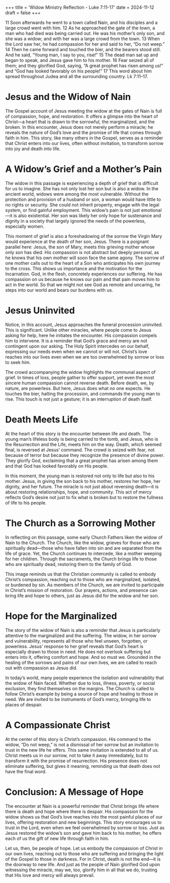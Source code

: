 +++
title = 'Widow Ministry Reflection - Luke 7:11-17'
date = 2024-11-12
draft = false
+++

11 Soon afterwards he went to a town called Nain, and his disciples and a large crowd went with him. 12 As he approached the gate of the town, a man who had died was being carried out. He was his mother’s only son, and she was a widow; and with her was a large crowd from the town. 13 When the Lord saw her, he had compassion for her and said to her, “Do not weep.” 14 Then he came forward and touched the bier, and the bearers stood still. And he said, “Young man, I say to you, rise!” 15 The dead man sat up and began to speak, and Jesus gave him to his mother. 16 Fear seized all of them; and they glorified God, saying, “A great prophet has risen among us!” and “God has looked favorably on his people!” 17 This word about him spread throughout Judea and all the surrounding country.
Lk 7:11–17.

# Jesus and the Widow of Nain
The Gospel account of Jesus meeting the widow at the gates of Nain is full of compassion, hope, and restoration. It offers a glimpse into the heart of Christ—a heart that is drawn to the sorrowful, the marginalized, and the broken. In this encounter, Jesus does not merely perform a miracle; he reveals the nature of God’s love and the promise of life that comes through faith in him. This story, like many others in the Gospel, serves as a reminder that Christ enters into our lives, often without invitation, to transform sorrow into joy and death into life.

# A Widow’s Grief and a Mother’s Pain
The widow in this passage is experiencing a depth of grief that is difficult for us to imagine. She has not only lost her son but is also a widow. In the ancient world, widows were among the most vulnerable. Without the protection and provision of a husband or son, a woman would have little to no rights or security. She could not inherit property, engage with the legal system, or find gainful employment. This widow’s pain is not just emotional—it is also existential. Her son was likely her only hope for sustenance and dignity in a society that largely ignored the needs of the powerless, especially women.


This moment of grief is also a foreshadowing of the sorrow the Virgin Mary would experience at the death of her son, Jesus. There is a poignant parallel here: Jesus, the son of Mary, meets this grieving mother whose only son has died. His compassion is not abstract but deeply personal, as he knows that his own mother will soon face the same agony. The sorrow of one mother calls out to the heart of a Son who anticipates his own journey to the cross. This shows us importance and the motivation for the Incarnation. God, in the flesh, concretely experiences our suffering. He has compassion on us because he knows our pain and that pain moves him to act in the world. So that we might not see God as remote and uncaring, he steps into our world and bears our burdens with us. 

# Jesus Uninvited
Notice, in this account, Jesus approaches the funeral procession uninvited. This is significant. Unlike other miracles, where people come to Jesus asking for help, here he initiates the encounter. His compassion compels him to intervene. It is a reminder that God’s grace and mercy are not contingent upon our asking. The Holy Spirit intercedes on our behalf, expressing our needs even when we cannot or will not. Christ’s love reaches into our lives even when we are too overwhelmed by sorrow or loss to seek him.
	

The crowd accompanying the widow highlights the communal aspect of grief. In times of loss, people gather to offer support, yet even the most sincere human compassion cannot reverse death. Before death, we, by nature, are powerless. But here, Jesus does what no one expects. He touches the bier, halting the procession, and commands the young man to rise. This touch is not just a gesture; it is an interruption of death itself.

# Death Meets Life
At the heart of this story is the encounter between life and death. The young man’s lifeless body is being carried to the tomb, and Jesus, who is the Resurrection and the Life, meets him on the way. Death, which seemed final, is reversed at Jesus’ command. The crowd is seized with fear, not because of terror but because they recognize the presence of divine power. They glorify God, exclaiming that a great prophet has arisen among them and that God has looked favorably on His people.
	

In this moment, the young man is restored not only to life but also to his mother. Jesus, in giving the son back to his mother, restores her hope, her dignity, and her future. The miracle is not just about reversing death—it is about restoring relationships, hope, and community. This act of mercy reflects God’s desire not just to fix what is broken but to restore the fullness of life to his people.

# The Church as a Sorrowing Mother
In reflecting on this passage, some early Church Fathers liken the widow of Nain to the Church. The Church, like the widow, grieves for those who are spiritually dead—those who have fallen into sin and are separated from the life of grace. Yet, the Church continues to intercede, like a mother weeping for her children. Through the sacraments, the Church brings life to those who are spiritually dead, restoring them to the family of God.


This image reminds us that the Christian community is called to embody Christ’s compassion, reaching out to those who are marginalized, isolated, or burdened by sin. As members of the Church, we are invited to participate in Christ’s mission of restoration. Our prayers, actions, and presence can bring life and hope to others, just as Jesus did for the widow and her son.

# Hope for the Marginalized
The story of the widow of Nain is also a reminder that Jesus is particularly attentive to the marginalized and the suffering. The widow, in her sorrow and vulnerability, represents all those who feel unseen, forgotten, or powerless. Jesus’ response to her grief reveals that God’s heart is especially drawn to those in need. He does not overlook suffering but enters into it, offering comfort and hope. And so must we. Grounded in the healing of the sorrows and pains of our own lives, we are called to reach out with compassion as Jesus did.


In today’s world, many people experience the isolation and vulnerability that the widow of Nain faced. Whether due to loss, illness, poverty, or social exclusion, they find themselves on the margins. The Church is called to follow Christ’s example by being a source of hope and healing to those in need. We are invited to be instruments of God’s mercy, bringing life to places of despair.

# A Compassionate Christ
At the center of this story is Christ’s compassion. His command to the widow, “Do not weep,” is not a dismissal of her sorrow but an invitation to trust in the new life he offers. This same invitation is extended to all of us. Christ meets us in our sorrow, not to take it away immediately, but to transform it with the promise of resurrection. His presence does not eliminate suffering, but gives it meaning, reminding us that death does not have the final word.

# Conclusion: A Message of Hope
The encounter at Nain is a powerful reminder that Christ brings life where there is death and hope where there is despair. His compassion for the widow shows us that God’s love reaches into the most painful places of our lives, offering restoration and new beginnings. This story encourages us to trust in the Lord, even when we feel overwhelmed by sorrow or loss. Just as Jesus restored the widow’s son and gave him back to his mother, he offers each of us the gift of new life through faith in him.


Let us, then, be people of hope. Let us embody the compassion of Christ in our own lives, reaching out to those who are suffering and bringing the light of the Gospel to those in darkness. For in Christ, death is not the end—it is the doorway to new life. And just as the people of Nain glorified God upon witnessing the miracle, may we, too, glorify him in all that we do, trusting that His love and mercy will always prevail.
